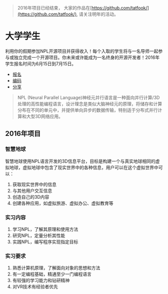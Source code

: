 > 2016年项目已经结束， 大家的作品在[https://github.com/tatfook/](https://github.com/tatfook/), 请关注明年的活动。 

# 大学学生
利用你的假期参加NPL开源项目并获得收入！每个入取的学生将与一名导师一起参与或独立完成一个开源项目。你未来或许能成为一名终身的开源开发者！2016年学生报名时间为6月15日到7月15日。

- [报名](CodeCampApply)
- [编码](CodeCampCode)
- [分享](CodeCampCode)

> NPL (Neural Parallel Language)神经元并行语言是一种面向并行计算/3D处理的高性能编程语言，设计理念是类似大脑神经元的原理，将储存和计算分布在不同的单元中，并提供单向异步的数据传输，特别适于分布式并行计算和大型3D网络应用。

## 2016年项目
### 智慧地球
智慧地球使用NPL语言开发的3D信息平台，目标是构建一个与真实地球相同的虚拟地球，虚拟地球中包含了现实世界中的各种信息，用户可以在这个虚拟世界中可以：
1. 获取现实世界中的信息
2. 与其他用户交互信息
3. 创造自己的3D内容
4. 创建各种应用，如虚拟旅游、虚拟办公、虚拟教育等

### 实习内容
1. 学习NPL，了解其原理和使用方法
2. 研究NPL，定量分析其性能
3. 实践NPL，编写程序实现指定目标

### 实习要求
1. 熟悉计算机原理，了解面向对象的思想和方法
2. 有一定编程基础，精通至少一门编程语言
3. 有较强的学习能力和钻研精神
4. 对VR技术有经验者优先
